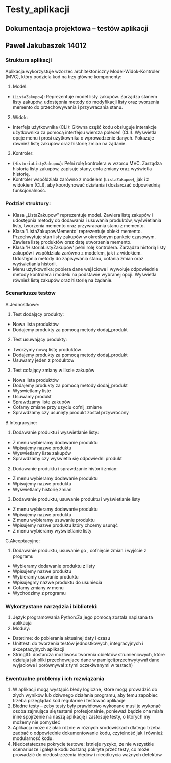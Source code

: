 # Testy_aplikacji



## Dokumentacja projektowa – testów aplikacji
## Paweł Jakubaszek 14012
### Struktura aplikacji
Aplikacja wykorzystuje wzorzec architektoniczny Model-Widok-Kontroler (MVC), który podziela kod na trzy główne komponenty:
1. Model:
*	(`ListaZakupow`): Reprezentuje model listy zakupów. Zarządza stanem listy zakupów, udostępnia metody do modyfikacji listy oraz tworzenia memento do przechowywania i przywracania stanu.
2. Widok:
*	Interfejs użytkownika (CLI): Główna część kodu obsługuje interakcje użytkownika za pomocą interfejsu wiersza poleceń (CLI). Wyświetla opcje menu i prosi użytkownika o wprowadzenie danych. Pokazuje również listę zakupów oraz historię zmian na żądanie.
3. Kontroler:
*	(`HistoriaListyZakupow`): Pełni rolę kontrolera w wzorcu MVC. Zarządza historią listy zakupów, zapisuje stany, cofa zmiany oraz wyświetla historię.
*	Kontroler współdziała zarówno z modelem (`ListaZakupow`), jak i z widokiem (CLI), aby koordynować działania i dostarczać odpowiednią funkcjonalność.
### Podział struktury:
- Klasa „ListaZakupow” reprezentuje model. Zawiera listę zakupów i udostępnia metody do dodawania i usuwania produktów, wyświetlania listy, tworzenia memento oraz przywracania stanu z memento.
- Klasa 'ListaZakupowMemento' reprezentuje obiekt memento. Przechwytuje stan listy zakupów w określonym punkcie czasowym. Zawiera listę produktów oraz datę utworzenia memento.
- Klasa 'HistoriaListyZakupow' pełni rolę kontrolera. Zarządza historią listy zakupów i współdziała zarówno z modelem, jak i z widokiem. Udostępnia metody do zapisywania stanu, cofania zmian oraz wyświetlania historii.
- Menu użytkownika: pobiera dane wejściowe i wywołuje odpowiednie metody kontrolera i modelu na podstawie wybranej opcji. Wyświetla również listę zakupów oraz historię na żądanie.


### Scenariusze testów
A.Jednostkowe:
1.	Test dodający produkty:
*	Nowa lista produktów
*	Dodajemy produkty za pomocą metody dodaj_produkt
2.	Test usuwający produkty:
*	Tworzymy nową listę produktów
*	Dodajemy produkty za pomocą metody dodaj_produkt
*	Usuwamy jeden z produktow
3.	Test cofający zmiany w liscie zakupów
*	Nowa lista produktów
*	Dodajemy produkty za pomocą metody dodaj_produkt
*	Wyswietlamy liste 
*	Usuwamy produkt
*	Sprawdzamy liste zakupów
*	Cofamy zmiane przy uzyciu cofnij_zmiane
*	Sprawdzamy czy usunięty produkt został przywrócony

B.Integracyjne:
1.	Dodawanie produktu i wyswietlanie listy:
*	Z menu wybieramy dodawanie produktu
*	Wpisujemy nazwe produktu
*	Wyswietlamy liste zakupów
*	Sprawdzamy czy wyświetla się odpowiedni produkt
2.	Dodawanie produktu i sprawdzanie historii zmian:
*	Z menu wybieramy dodawanie produktu
*	Wpisujemy nazwe produktu
*	Wyświetlamy historię zmian
3.	Dodawanie produktu, usuwanie produktu i wyświetlanie listy
*	Z menu wybieramy dodawanie produktu
*	Wpisujemy nazwe produktu
*	Z menu wybieramy usuwanie produktu
*	Wpisujemy nazwe produktu który chcemy usunąć
*	Z menu wybieramy wyświetlanie listy
  
C.Akceptacyjne:
1.	Dodawanie produktu, usuwanie go , cofnięcie zmian i wyjście z programu
*	Wybieramy dodawanie produktu z listy 
*	Wpisujemy nazwe produktu
*	Wybieramy usuwanie produktu 
*	Wpisujegmy nazwe produktu do usuniecia
*	Cofamy zmiany w menu
*	Wychodzimy z programu

### Wykorzystane narzędzia i biblioteki:
1.	Język programowania Python:Za jego pomocą została napisana ta aplikacja
2.	Moduły:
*	Datetime: do pobierania aktualnej daty i czasu 
*	Unittest: do tworzenia testów jednostkowych, integracyjnych i akceptacyjnych aplikacji
*	StringIO: dostarcza mozliwosc tworenia obiektów strumieniowych, które działaja jak pliki przechowujace dane w pamięci(przechwytywał dane wyjsciowe i porównywał z tymi oczekiwanymi w testach)

### Ewentualne problemy i ich rozwiązania
1.	W aplikacji mogą wystąpić błedy logiczne, które mogą prowadzić do złych wyników lub dziwnego działania programu, aby temu zapobiec trzeba przeglądać kod regularnie i testować aplikacje 
2.	Błedne testy – żeby testy były prawidłowo wykonane musi je wykonać osoba zajmująca się testami profesjonalnie, ponieważ będzie ona miała inne spojrzenie na naszą aplikację i zastosuje testy, o których my możemy nie pomysleć
3.	Aplikacja może działać różnie w różnych środowiskach dlatego trzeba zadbać o odpowiednie dokumentowanie kodu, czytelność  jak i również modularność kodu.
4.	Niedostateczne pokrycie testowe: Istnieje ryzyko, że nie wszystkie scenariusze i gałęzie kodu zostaną pokryte przez testy, co może prowadzić do niedostrzeżenia błędów i nieodkrycia ważnych defektów







